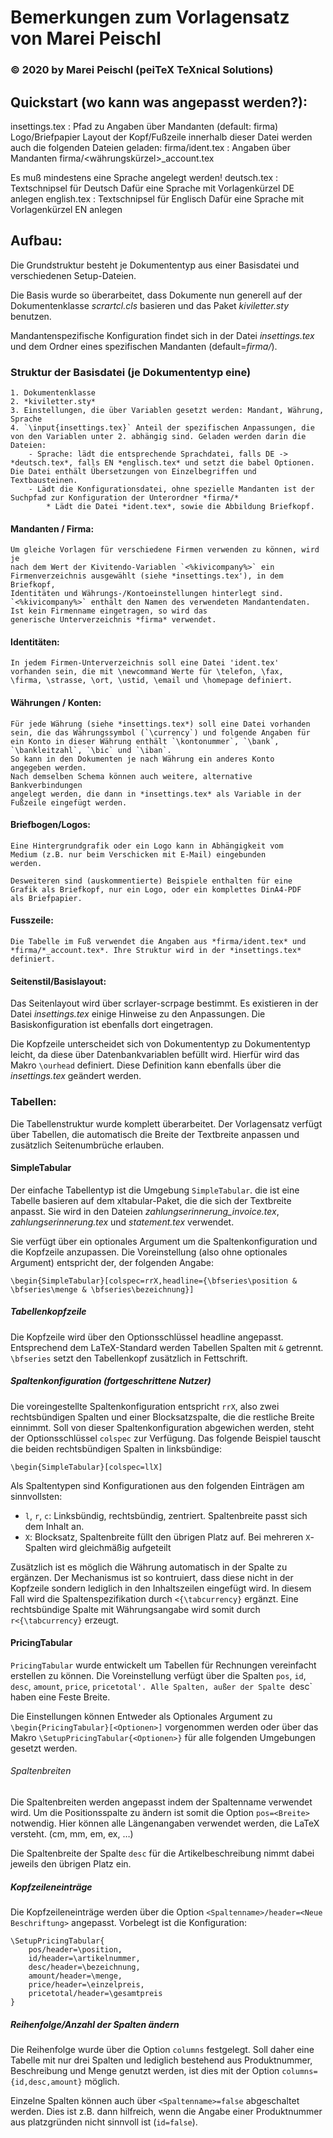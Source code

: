 
# Bemerkungen zum Vorlagensatz von Marei Peischl
### © 2020 by Marei Peischl (peiTeX TeXnical Solutions)

## Quickstart (wo kann was angepasst werden?):

   insettings.tex : Pfad zu Angaben über Mandanten (default: firma)
                     Logo/Briefpapier
                     Layout der Kopf/Fußzeile
		     innerhalb dieser Datei werden auch die folgenden Dateien geladen:
		         firma/ident.tex        : Angaben über Mandanten
			 firma/<währungskürzel>_account.tex
			 
 Es muß mindestens eine Sprache angelegt werden!
    deutsch.tex    : Textschnipsel für Deutsch
                     Dafür eine Sprache mit Vorlagenkürzel DE anlegen
    english.tex    : Textschnipsel für Englisch
                     Dafür eine Sprache mit Vorlagenkürzel EN anlegen



## Aufbau:
Die Grundstruktur besteht je Dokumententyp aus einer Basisdatei und verschiedenen Setup-Dateien.

Die Basis wurde so überarbeitet, dass Dokumente nun generell auf der Dokumentenklasse *scrartcl.cls* basieren und das Paket *kiviletter.sty* benutzen.

Mandantenspezifische Konfiguration findet sich in der Datei *insettings.tex* und dem Ordner eines spezifischen Mandanten (default=*firma/*). 


### Struktur der Basisdatei (je Dokumententyp eine)

	1. Dokumentenklasse
	2. *kiviletter.sty*
	3. Einstellungen, die über Variablen gesetzt werden: Mandant, Währung, Sprache
	4. `\input{insettings.tex}` Anteil der spezifischen Anpassungen, die von den Variablen unter 2. abhängig sind. Geladen werden darin die Dateien:
		- Sprache: lädt die entsprechende Sprachdatei, falls DE -> *deutsch.tex*, falls EN *englisch.tex* und setzt die babel Optionen. Die Datei enthält Übersetzungen von Einzelbegriffen und Textbausteinen.
		- Lädt die Konfigurationsdatei, ohne spezielle Mandanten ist der Suchpfad zur Konfiguration der Unterordner *firma/*
			* Lädt die Datei *ident.tex*, sowie die Abbildung Briefkopf.
		
#### Mandanten / Firma:

    Um gleiche Vorlagen für verschiedene Firmen verwenden zu können, wird je
    nach dem Wert der Kivitendo-Variablen `<%kivicompany%>` ein
    Firmenverzeichnis ausgewählt (siehe *insettings.tex'), in dem Briefkopf,
    Identitäten und Währungs-/Kontoeinstellungen hinterlegt sind.
    `<%kivicompany%>` enthält den Namen des verwendeten Mandantendaten.
    Ist kein Firmenname eingetragen, so wird das
    generische Unterverzeichnis *firma* verwendet.

#### Identitäten:

    In jedem Firmen-Unterverzeichnis soll eine Datei 'ident.tex'
    vorhanden sein, die mit \newcommand Werte für \telefon, \fax,
    \firma, \strasse, \ort, \ustid, \email und \homepage definiert.

#### Währungen / Konten:
    Für jede Währung (siehe *insettings.tex*) soll eine Datei vorhanden
    sein, die das Währungssymbol (`\currency`) und folgende Angaben für
    ein Konto in dieser Währung enthält `\kontonummer`, `\bank`,
    `\bankleitzahl`, `\bic` und `\iban`.
    So kann in den Dokumenten je nach Währung ein anderes Konto
    angegeben werden.
    Nach demselben Schema können auch weitere, alternative Bankverbindungen
    angelegt werden, die dann in *insettings.tex* als Variable in der Fußzeile eingefügt werden.
    
#### Briefbogen/Logos:
    Eine Hintergrundgrafik oder ein Logo kann in Abhängigkeit vom
    Medium (z.B. nur beim Verschicken mit E-Mail) eingebunden
    werden.
    
    Desweiteren sind (auskommentierte) Beispiele enthalten für eine
    Grafik als Briefkopf, nur ein Logo, oder ein komplettes DinA4-PDF
    als Briefpapier.
    
#### Fusszeile:
    Die Tabelle im Fuß verwendet die Angaben aus *firma/ident.tex* und
    *firma/*_account.tex*. Ihre Struktur wird in der *insettings.tex* definiert.

#### Seitenstil/Basislayout:
   Das Seitenlayout wird über scrlayer-scrpage bestimmt. Es existieren in der Datei *insettings.tex* einige Hinweise zu den Anpassungen. Die Basiskonfiguration ist ebenfalls dort eingetragen.

   Die Kopfzeile unterscheidet sich von Dokumententyp zu Dokumententyp leicht, da diese über Datenbankvariablen befüllt wird. Hierfür wird das Makro `\ourhead` definiert. Diese Definition kann ebenfalls über die *insettings.tex* geändert werden.
        
### Tabellen:

Die Tabellenstruktur wurde komplett überarbeitet. Der Vorlagensatz verfügt über Tabellen, die automatisch die Breite der Textbreite anpassen und zusätzlich Seitenumbrüche erlauben.

#### SimpleTabular

Der einfache Tabellentyp ist die Umgebung `SimpleTabular`. die ist eine Tabelle basieren auf dem xltabular-Paket, die die sich der Textbreite anpasst. Sie wird in den Dateien *zahlungserinnerung_invoice.tex*, *zahlungserinnerung.tex* und *statement.tex* verwendet.

Sie verfügt über ein optionales Argument um die Spaltenkonfiguration und die Kopfzeile anzupassen. Die Voreinstellung (also ohne optionales Argument) entspricht der, der folgenden Angabe:

```
\begin{SimpleTabular}[colspec=rrX,headline={\bfseries\position & \bfseries\menge & \bfseries\bezeichnung}]

```

##### Tabellenkopfzeile
Die Kopfzeile wird über den Optionsschlüssel headline angepasst. Entsprechend dem LaTeX-Standard werden Tabellen Spalten mit `&` getrennt. `\bfseries` setzt den Tabellenkopf zusätzlich in Fettschrift.

##### Spaltenkonfiguration (fortgeschrittene Nutzer)
Die voreingestellte Spaltenkonfiguration entspricht `rrX`, also zwei rechtsbündigen Spalten und einer Blocksatzspalte, die die restliche Breite einnimmt. Soll von dieser Spaltenkonfiguration abgewichen werden, steht der Optionsschlüssel `colspec` zur Verfügung. Das folgende Beispiel tauscht die beiden rechtsbündigen Spalten in linksbündige:

```
\begin{SimpleTabular}[colspec=llX]

```
Als Spaltentypen sind Konfigurationen aus den folgenden Einträgen am sinnvollsten:
* `l`, `r`, `c`: Linksbündig, rechtsbündig, zentriert. Spaltenbreite passt sich dem Inhalt an.
* `X`: Blocksatz, Spaltenbreite füllt den übrigen Platz auf. Bei mehreren `X`-Spalten wird gleichmäßig aufgeteilt

Zusätzlich ist es möglich die Währung automatisch in der Spalte zu ergänzen.
Der Mechanismus ist so kontruiert, dass diese nicht in der Kopfzeile sondern lediglich in den Inhaltszeilen eingefügt wird.
In diesem Fall wird die Spaltenspezifikation durch `<{\tabcurrency}` ergänzt.
Eine rechtsbündige Spalte mit Währungsangabe wird somit durch `r<{\tabcurrency}` erzeugt.


#### PricingTabular

`PricingTabular` wurde entwickelt um Tabellen für Rechnungen vereinfacht erstellen zu können.
Die Voreinstellung verfügt über die Spalten `pos`, `id`, `desc`, `amount`, `price`, `pricetotal'.
Alle Spalten, außer der Spalte `desc` haben eine Feste Breite.

Die Einstellungen können Entweder als Optionales Argument zu `\begin{PricingTabular}[<Optionen>]` vorgenommen werden oder über das Makro `\SetupPricingTabular{<Optionen>}` für alle folgenden Umgebungen gesetzt werden.


###### Spaltenbreiten

Die Spaltenbreiten werden angepasst indem der Spaltenname verwendet wird.
Um die Positionsspalte zu ändern ist somit die Option `pos=<Breite>` notwendig.
Hier können alle Längenangaben verwendet werden, die LaTeX versteht. (cm, mm, em, ex, …)

Die Spaltenbreite der Spalte `desc` für die Artikelbeschreibung nimmt dabei jeweils den übrigen Platz ein.

##### Kopfzeileneinträge

Die Kopfzeileneinträge werden über die Option `<Spaltenname>/header=<Neue Beschriftung>` angepasst.
Vorbelegt ist die Konfiguration: 

```
\SetupPricingTabular{
	pos/header=\position,
	id/header=\artikelnummer,
	desc/header=\bezeichnung,
	amount/header=\menge,
	price/header=\einzelpreis,
	pricetotal/header=\gesamtpreis
}
```

##### Reihenfolge/Anzahl der Spalten ändern

Die Reihenfolge wurde über die Option `columns` festgelegt.
Soll daher eine Tabelle mit nur drei Spalten und lediglich bestehend aus Produktnummer, Beschreibung und Menge genutzt werden, ist dies mit der Option `columns={id,desc,amount}` möglich.

Einzelne Spalten können auch über `<Spaltenname>=false` abgeschaltet werden. Dies ist z.B. dann hilfreich, wenn die Angabe einer Produktnummer aus platzgründen nicht sinnvoll ist (`id=false`).





